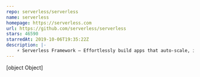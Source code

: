 ```yaml
---
repo: serverless/serverless
name: serverless
homepage: https://serverless.com
url: https://github.com/serverless/serverless
stars: 46590
starredAt: 2019-10-06T19:35:22Z
description: |-
    ⚡ Serverless Framework – Effortlessly build apps that auto-scale, incur zero costs when idle, and require minimal maintenance using AWS Lambda and other managed cloud services.
---
```


[object Object]
